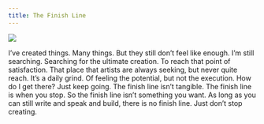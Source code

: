 ```yaml
---
title: The Finish Line
---
```


![][image-1]

I’ve created things. Many things. But they still don’t feel like enough. I’m still searching. Searching for the ultimate creation. To reach that point of satisfaction. That place that artists are always seeking, but never quite reach. It’s a daily grind. Of feeling the potential, but not the execution. How do I get there? Just keep going. The finish line isn’t tangible. The finish line is when you stop. So the finish line isn’t something you want. As long as you can still write and speak and build, there is no finish line. Just don’t stop creating.

[image-1]:	https://i.imgur.com/knsVsDc.jpg